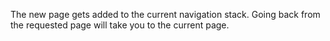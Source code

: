 The new page gets added to the current navigation stack. Going back from the requested page will take you to the current page.